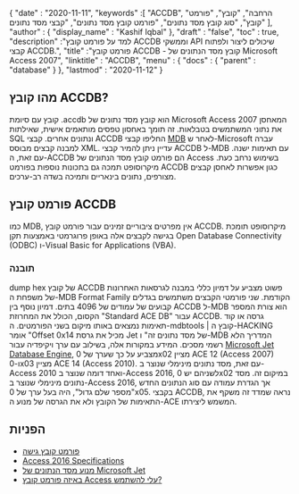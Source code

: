 {
  "date" : "2020-11-11",
  "keywords" :[ "ACCDB", "הרחבה", "קובץ", "פורמט קובץ", "סוג קובץ מסד נתונים", "פורמט קובץ מסד נתונים", "קבצי מסד נתונים" ],
  "author" : {
    "display_name" : "Kashif Iqbal"
},
  "draft" : "false",
  "toc" : true,
  "description" :"למד על פורמט קובץ ACCDB וממשקי API שיכולים ליצור ולפתוח קבצי ACCDB.",
  "title" :"פורמט קובץ ACCDB - קובץ מסד הנתונים של Microsoft Access 2007",
  "linktitle" : "ACCDB",
  "menu" : {
    "docs" : {
      "parent" : "database"
}
},
  "lastmod" : "2020-11-12"
}

## מהו קובץ ACCDB?

קובץ עם סיומת .accdb הוא קובץ מסד נתונים של Microsoft Access 2007 המאחסן את נתוני המשתמשים בטבלאות. זה תומך באחסון
טפסים מותאמים אישית, שאילתות SQL ונתונים אחרים. קבצי ACCDB החליפו קבצי [MDB](/he/database/mdb/) לאחר ש-Microsoft עברה למבנה קבצים מבוסס XML. עדיין ניתן להמיר קבצי ACCDB ל-MDB עם תאימות ישנה. עם זאת, ה-ACCDB הם פורמט קובץ מסד הנתונים של Access בשימוש נרחב כעת. מיקרוסופט תמכה גם בתכונות נוספות בפורמט ACCDB כגון אפשרות לאחסן קבצים מצורפים, נתונים בינאריים ותמיכה בשדה רב-ערכים.

## פורמט קובץ ACCDB

כמו MDB, אין מפרטים ציבוריים זמינים עבור פורמט קובץ ACCDB. מיקרוסופט תומכת בגישה לקבצים אלה באופן פרוגרמטי באמצעות תקן Open Database Connectivity (ODBC) ו-Visual Basic for Applications (VBA).

### תובנה

dump hex של קובץ ACCDB פשוט מצביע על דמיון כללי במבנה לגרסאות האחרונות של משפחת ה-MDB Format Family הקודמת. שני פורמטי הקבצים משתמשים בגדלים קבועים של עמודים של 4096 בתים. דמיון נוסף בין ACCDB ל-MDB הוא צורת המספר הקסום, הכולל את המחרוזת "Standard ACE DB" עבור ACCDB. גרסה או קוד תאימות נמצאים באותו מיקום בשני הפורמטים. ה-mdbtools | קובץ ה-HACKING אומר "Offset 0x14 מכיל את גרסת Jet של מסד נתונים זה" ו-MDB המדריך הלא רשמי מסכים. המידע במקורות אלה, בשילוב עם ערך ויקיפדיה עבור [Microsoft Jet Database Engine](https://en.wikipedia.org/wiki/Microsoft_Jet_Database_Engine), מצביע על כך שערך של 0x02 מציין ACE 12 (Access 2007) ו-0x03 מציין ACE 14 (Access 2010). עם זאת, מסד נתונים מינימלי שנוצר ב-Access 2010 ואחד דומה שנוצר ב-Access 2016, לשניהם יש 0x02 במיקום זה. מסד נתונים מינימלי שנוצר ב-Access 2016, אך הגדרת עמודה עם סוג הנתונים החדש "מספר שלם גדול", היה בעל ערך של 0x05. בקבצי ACCDB, נראה שמדד זה משקף את התאימות של הקובץ ולא את הגרסה של מנוע ה-ACE המשמש ליצירתו.

## הפניות

* [פורמט קובץ גישה](https://support.microsoft.com/en-us/office/which-access-file-format-should-i-use-012d9ab3-d14c-479e-b617-be66f9070b41)
* [Access 2016 Specifications](https://support.microsoft.com/en-us/office/access-specifications-0cf3c66f-9cf2-4e32-9568-98c1025bb47c?ui=en-us&rs=en-us&ad=us)
* [מנוע מסד הנתונים של Microsoft Jet](https://en.wikipedia.org/wiki/Microsoft_Jet_Database_Engine)
* [באיזה פורמט קובץ Access עלי להשתמש?](https://support.microsoft.com/en-us/office/which-access-file-format-should-i-use-012d9ab3-d14c-479e-b617-be66f9070b41?ui=en-us&rs=en-us&ad=us)
